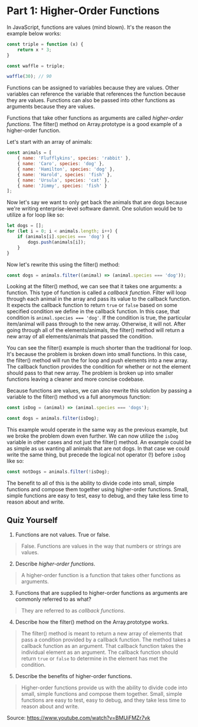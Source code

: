 # Part 1: Higher-Order Functions #

In JavaScript, functions are values (mind blown). It's the reason the example below works:

```javascript
const triple = function (x) {
	return x * 3;
}

const waffle = triple;

waffle(30); // 90
```

Functions can be assigned to variables because they are values. Other variables can reference the variable that references the function because they are values. Functions can also be passed into other functions as arguments because they are values.

Functions that take other functions as arguments are called *higher-order functions*. The filter() method on Array.prototype is a good example of a higher-order function.

Let's start with an array of animals:

```javascript
const animals = [
	{ name: 'Flufflykins', species: 'rabbit' },
	{ name: 'Caro', species: 'dog' },
	{ name: 'Hamilton', species: 'dog' },
	{ name: 'Harold', species: 'fish' },
	{ name: 'Ursula', species: 'cat' },
	{ name: 'Jimmy', species: 'fish' }
];
```

Now let's say we want to only get back the animals that are dogs because we're writing enterprise-level software damnit. One solution would be to utilize a for loop like so:

```javascript
let dogs = [];
for (let i = 0; i < animals.length; i++) {
	if (animals[i].species === 'dog') {
		dogs.push(animals[i]);
	}
}
```

Now let's rewrite this using the filter() method:

```javascript
const dogs = animals.filter((animal) => (animal.species === 'dog'));
```

Looking at the filter() method, we can see that it takes one arguments: a function. This type of function is called a *callback function*. Filter will loop through each animal in the array and pass its value to the callback function. It expects the callback function to return ```true``` or ```false``` based on some specified condition we define in the callback function. In this case, that condition is ```animal.species === 'dog'```. If the condition is true, the particular item/animal will pass through to the new array. Otherwise, it will not. After going through all of the elements/animals, the filter() method will return a new array of all elements/animals that passed the condition.

You can see the filter() example is much shorter than the traditional for loop. It's because the problem is broken down into small functions. In this case, the filter() method will run the for loop and push elements into a new array. The callback function provides the condition for whether or not the element should pass to that new array. The problem is broken up into smaller functions leaving a cleaner and more concise codebase.

Because functions are values, we can also rewrite this solution by passing a variable to the filter() method vs a full anonymous function:

```javascript
const isDog = (animal) => (animal.species === 'dogs');

const dogs = animals.filter(isDog);
```

This example would operate in the same way as the previous example, but we broke the problem down even further. We can now utilize the ```isDog``` variable in other cases and not just the filter() method. An example could be as simple as us wanting all animals that are not dogs. In that case we could write the same thing, but precede the logical not operator (!) before ```isDog``` like so:

```javascript
const notDogs = animals.filter(!isDog);
```

The benefit to all of this is the ability to divide code into small, simple functions and compose them together using higher-order functions. Small, simple functions are easy to test, easy to debug, and they take less time to reason about and write.

## Quiz Yourself ##

1. Functions are not values. True or false.
> False. Functions are values in the way that numbers or strings are values.

2. Describe *higher-order functions*.
> A higher-order function is a function that takes other functions as arguments.

3. Functions that are supplied to higher-order functions as arguments are commonly referred to as what?
> They are referred to as *callback functions*.

4. Describe how the filter() method on the Array.prototype works.
> The filter() method is meant to return a new array of elements that pass a condition provided by a callback function. The method takes a callback function as an argument. That callback function takes the individual element as an argument. The callback function should return ```true``` or ```false``` to determine in the element has met the condition.

5. Describe the benefits of higher-order functions.
> Higher-order functions provide us with the ability to divide code into small, simple functions and compose them together. Small, simple functions are easy to test, easy to debug, and they take less time to reason about and write.

Source: https://www.youtube.com/watch?v=BMUiFMZr7vk
